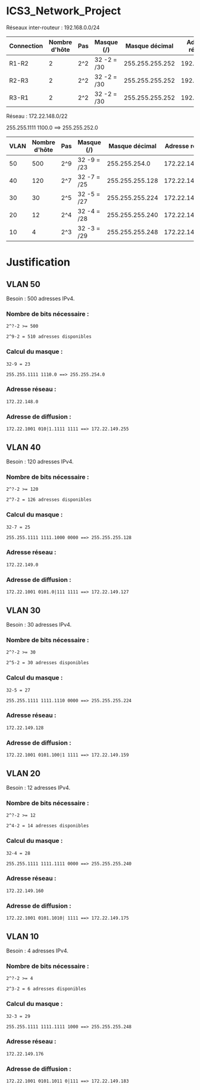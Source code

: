 # ICS3_Network_Project

Réseaux inter-routeur : 192.168.0.0/24

| Connection | Nombre d'hôte | Pas | Masque (/) | Masque décimal | Adresse réseau | Adresse de diffusion |
|------------|---------------|-----|------------|----------------|----------------|----------------------|
| R1-R2      |   2           | 2^2 | 32 -2 = /30| 255.255.255.252| 192.168.0.0    | 192.168.0.4          |
| R2-R3      |   2           | 2^2 | 32 -2 = /30| 255.255.255.252| 192.168.0.5    | 192.168.0.8          |
| R3-R1      |   2           | 2^2 | 32 -2 = /30| 255.255.255.252| 192.168.0.9    | 192.168.0.12         |

Réseau : 172.22.148.0/22

255.255.1111 1100.0 ==> 255.255.252.0

| VLAN | Nombre d'hôte | Pas | Masque (/) | Masque décimal | Adresse réseau | Adresse de diffusion |
|------|---------------|-----|------------|----------------|----------------|----------------------|
| 50   |   500         | 2^9 | 32 -9 = /23| 255.255.254.0  | 172.22.148.0   | 172.22.149.255       |
| 40   |   120         | 2^7 | 32 -7 = /25| 255.255.255.128| 172.22.149.0   | 172.22.149.127       |
| 30   |   30          | 2^5 | 32 -5 = /27| 255.255.255.224| 172.22.149.128 | 172.22.149.159       |
| 20   |   12          | 2^4 | 32 -4 = /28| 255.255.255.240| 172.22.149.160 | 172.22.149.175       |
| 10   |   4           | 2^3 | 32 -3 = /29| 255.255.255.248| 172.22.149.176 | 172.22.149.183       |
# Justification
## VLAN 50 

Besoin : 500 adresses IPv4.

### Nombre de bits nécessaire :

`2^?-2 >= 500`

`2^9-2 = 510 adresses disponibles`

### Calcul du masque :
`32-9 = 23`

`255.255.1111 1110.0 ==> 255.255.254.0`

### Adresse réseau :
`172.22.148.0`

### Adresse de diffusion :
`172.22.1001 010|1.1111 1111 ==> 172.22.149.255`

## VLAN 40 

Besoin : 120 adresses IPv4.

### Nombre de bits nécessaire :

`2^?-2 >= 120`

`2^7-2 = 126 adresses disponibles`

### Calcul du masque :
`32-7 = 25`

`255.255.1111 1111.1000 0000 ==> 255.255.255.128`

### Adresse réseau :
`172.22.149.0`

### Adresse de diffusion :
`172.22.1001 0101.0|111 1111 ==> 172.22.149.127`

## VLAN 30 

Besoin : 30 adresses IPv4.

### Nombre de bits nécessaire :

`2^?-2 >= 30`

`2^5-2 = 30 adresses disponibles`

### Calcul du masque :
`32-5 = 27`

`255.255.1111 1111.1110 0000 ==> 255.255.255.224`

### Adresse réseau :
`172.22.149.128`

### Adresse de diffusion :
`172.22.1001 0101.100|1 1111 ==> 172.22.149.159`

## VLAN 20 

Besoin : 12 adresses IPv4.

### Nombre de bits nécessaire :

`2^?-2 >= 12`

`2^4-2 = 14 adresses disponibles`

### Calcul du masque :
`32-4 = 28`

`255.255.1111 1111.1111 0000 ==> 255.255.255.240`

### Adresse réseau :
`172.22.149.160`

### Adresse de diffusion :
`172.22.1001 0101.1010| 1111 ==> 172.22.149.175`

## VLAN 10 

Besoin : 4 adresses IPv4.

### Nombre de bits nécessaire :

`2^?-2 >= 4`

`2^3-2 = 6 adresses disponibles`

### Calcul du masque :
`32-3 = 29`

`255.255.1111 1111.1111 1000 ==> 255.255.255.248`

### Adresse réseau :
`172.22.149.176`

### Adresse de diffusion :
`172.22.1001 0101.1011 0|111 ==> 172.22.149.183`